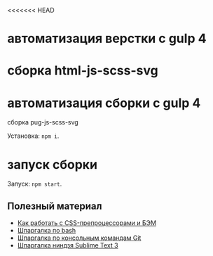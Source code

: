 <<<<<<< HEAD
# автоматизация верстки с gulp 4
сборка html-js-scss-svg
=======
# автоматизация сборки с gulp 4
сборка pug-js-scss-svg

Установка: `npm i`.

# запуск сборки 

Запуск: `npm start`.

## Полезный материал

- [Как работать с CSS-препроцессорами и БЭМ](http://nicothin.github.io/idiomatic-pre-CSS/)
- [Шпаргалка по bash](https://github.com/nicothin/web-development/tree/master/bash)
- [Шпаргалка по консольным командам Git](https://github.com/nicothin/web-development/tree/master/git)
- [Шпаргалка ниндзя Sublime Text 3](http://nicothin.github.io/sublime-text/sublime-text-3-hotkeys.html)
